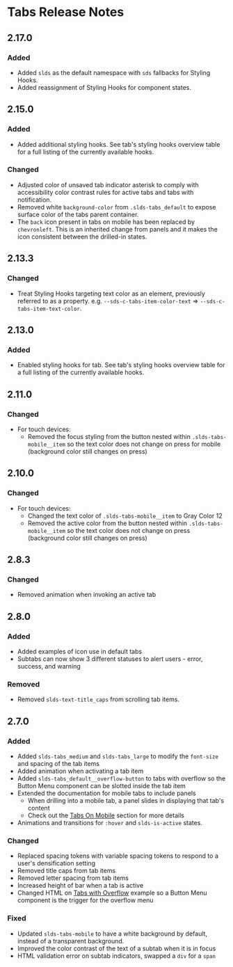 <!-- Release notes authoring guidelines: http://keepachangelog.com/ -->

# Tabs Release Notes

<!-- ## [Unreleased] -->

## 2.17.0

### Added

- Added `slds` as the default namespace with `sds` fallbacks for Styling Hooks.
- Added reassignment of Styling Hooks for component states.
## 2.15.0

### Added

- Added additional styling hooks. See tab's styling hooks overview table for a full listing of the currently available hooks.

### Changed

- Adjusted color of unsaved tab indicator asterisk to comply with accessibility color contrast rules for active tabs and tabs with notification.
- Removed white `background-color` from `.slds-tabs_default` to expose surface color of the tabs parent container.
- The `back` icon present in tabs on mobile has been replaced by `chevronleft`. This is an inherited change from panels and it makes the icon consistent between the drilled-in states.

## 2.13.3

### Changed

- Treat Styling Hooks targeting text color as an element, previously referred to as a property. e.g. `--sds-c-tabs-item-color-text` => `--sds-c-tabs-item-text-color`.

## 2.13.0

### Added

- Enabled styling hooks for tab. See tab's styling hooks overview table for a full listing of the currently available hooks.

## 2.11.0

### Changed

- For touch devices:
  - Removed the focus styling from the button nested within `.slds-tabs-mobile__item` so the text color does not change on press for mobile (background color still changes on press)

## 2.10.0

### Changed

- For touch devices:
  - Changed the text color of `.slds-tabs-mobile__item` to Gray Color 12
  - Removed the active color from the button nested within `.slds-tabs-mobile__item` so the text color does not change on press (background color still changes on press)

## 2.8.3

### Changed

- Removed animation when invoking an active tab

## 2.8.0

### Added

- Added examples of icon use in default tabs
- Subtabs can now show 3 different statuses to alert users - error, success, and warning

### Removed

- Removed `slds-text-title_caps` from scrolling tab items.

## 2.7.0

### Added

- Added `slds-tabs_medium` and `slds-tabs_large` to modify the `font-size` and spacing of the tab items
- Added animation when activating a tab item
- Added `slds-tabs_default__overflow-button` to tabs with overflow so the Button Menu component can be slotted inside the tab item
- Extended the documentation for mobile tabs to include panels
  - When drilling into a mobile tab, a panel slides in displaying that tab's content
  - Check out the [Tabs On Mobile](https://lightningdesignsystem.com/components/tabs/#On-Mobile) section for more details
- Animations and transitions for `:hover` and `slds-is-active` states.

### Changed

- Replaced spacing tokens with variable spacing tokens to respond to a user's densification setting
- Removed title caps from tab items
- Removed letter spacing from tab items
- Increased height of bar when a tab is active
- Changed HTML on [Tabs with Overflow](/components/scoped-tabs/?example=overflowing-items&variant=base) example so a Button Menu component is the trigger for the overflow menu

### Fixed

- Updated `slds-tabs-mobile` to have a white background by default, instead of a transparent background.
- Improved the color contrast of the text of a subtab when it is in focus
- HTML validation error on subtab indicators, swapped a `div` for a `span`
